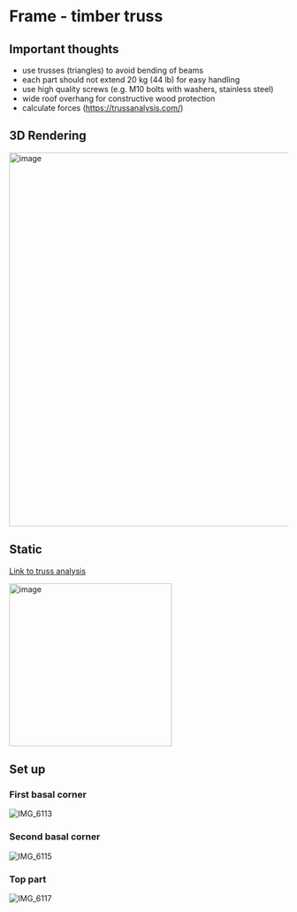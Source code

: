# Frame - timber truss

## Important thoughts

- use trusses (triangles) to avoid bending of beams
- each part should not extend 20 kg (44 lb) for easy handling
- use high quality screws (e.g. M10 bolts with washers, stainless steel)
- wide roof overhang for constructive wood protection
- calculate forces (https://trussanalysis.com/)

## 3D Rendering

<img width="675" alt="image" src="https://github.com/user-attachments/assets/0affb41e-63ad-4d23-9d23-3c12cbc94614" />

## Static

[Link to truss analysis](https://trussanalysis.com/?cat=custom&cmems=0~1~2400~8480_2~3~2400~8480_4~5~2400~8480_0~6~2400~8480_1~7~2400~8480_2~8~2400~8480_3~9~2400~8480_5~11~2400~8480_6~7~2400~8480_7~8~2400~8480_8~9~2400~8480_9~10~2400~8480_10~11~2400~8480_14~18~2400~8480_15~19~2400~8480_14~20~2400~8480_15~20~2400~8480_20~21~2400~8480_20~22~2400~8480_16~18~2400~8480_18~21~2400~8480_21~23~2400~8480_23~22~2400~8480_22~19~2400~8480_19~17~2400~8480_14~21~2400~8480_15~22~2400~8480_23~20~2400~8480_1~2~2400~8480_3~4~2400~8480_10~4~2400~8480_10~5~2400~8480_0~7~2400~8480_12~16~2400~8480_13~17~2400~8480_19~13~2400~8480_18~12~2400~8480_6~12~2400~8480_7~12~2400~8480_7~14~2400~8480_10~15~2400~8480_10~13~2400~8480_11~13~2400~8480&cnodes=0~0~p~0~0_0.34~0~r~0~0_1.3~0~r~0~0_1.94~0~r~0~0_2.9~0~r~0~0_3.24~0~r~0~0_0~0.34~f~0~0_0.34~0.34~f~0~0_1.3~0.34~f~0~0_1.94~0.34~f~0~0_2.9~0.34~f~0~0_3.24~0.34~f~0~0_0~1.94~f~0~0_3.24~1.94~f~0~0_0.34~2.355~f~0~0_2.9~2.355~f~0~0_0~2.605~f~2.5~3_3.24~2.605~f~0~3_0.34~2.71~f~0~3_2.9~2.71~f~0~3_1.62~2.751~f~0~0_1.047~2.929~f~0~3_2.193~2.929~f~0~3_1.62~3.106~f~0~3)

<img width="294" alt="image" src="https://github.com/user-attachments/assets/cfda6b4a-77c2-4a56-b622-9f638e062edb" />

## Set up

### First basal corner
![IMG_6113](https://github.com/user-attachments/assets/35b60684-e904-4a37-bef3-055e2749968a)

### Second basal corner
![IMG_6115](https://github.com/user-attachments/assets/76371141-d064-4e9e-92c1-1953379a2fed)

### Top part
![IMG_6117](https://github.com/user-attachments/assets/23503f75-4b26-4e65-b19e-8043e736d372)
